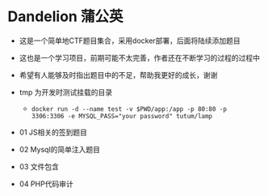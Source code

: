 # Dandelion 蒲公英

- 这是一个简单地CTF题目集合，采用docker部署，后面将陆续添加题目
- 这也是一个学习项目，前期可能不太完善，作者还在不断学习的过程的过程中
- 希望有人能够及时指出题目中的不足，帮助我更好的成长，谢谢


- tmp 为开发时测试挂载的目录
  - `docker run -d --name test -v $PWD/app:/app -p 80:80 -p 3306:3306 -e MYSQL_PASS="your password" tutum/lamp`
- 01  JS相关的签到题目
- 02  Mysql的简单注入题目
- 03  文件包含
- 04  PHP代码审计

